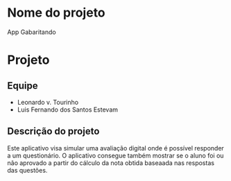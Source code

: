 # Nome do projeto
App Gabaritando

# Projeto

## Equipe

- Leonardo v. Tourinho
- Luis Fernando dos Santos Estevam

## Descrição do projeto

Este aplicativo visa simular uma avaliação digital onde é possível responder a um questionário. O aplicativo consegue também mostrar se o aluno foi ou não aprovado a partir do cálculo da nota obtida baseaada nas respostas das questões.